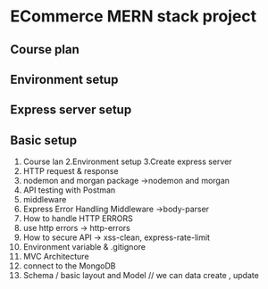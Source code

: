 # ECommerce MERN stack project


## Course plan

## Environment setup 

## Express server setup


## Basic setup 
1. Course lan
2.Environment setup
3.Create express server
4. HTTP request & response
5. nodemon and morgan package ->nodemon and morgan
6. API testing with Postman
7. middleware
8. Express Error Handling Middleware ->body-parser
9. How to handle HTTP ERRORS
10. use http errors -> http-errors
11. How to secure API -> xss-clean, express-rate-limit 
12. Environment variable & .gitignore 
13. MVC Architecture 
14. connect to the MongoDB
15. Schema / basic layout and Model  // we can data create , update 


